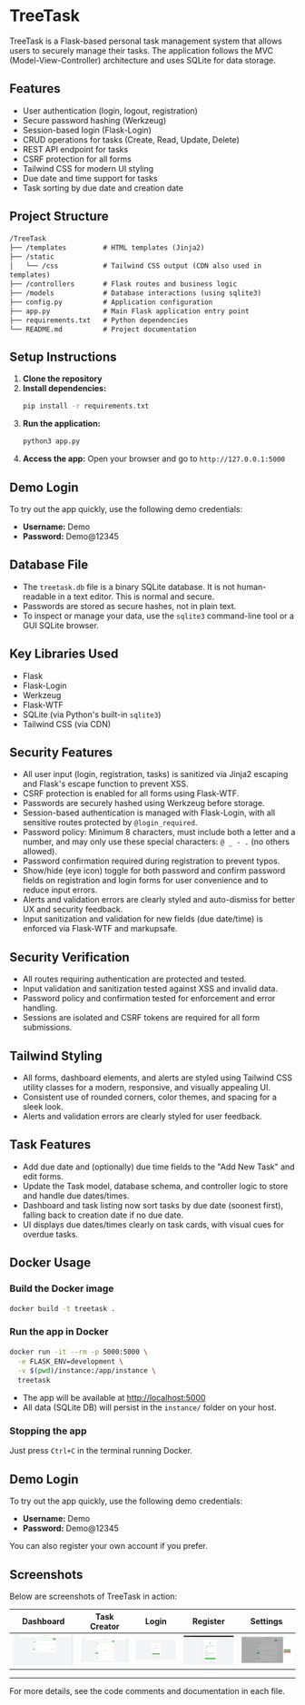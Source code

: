 # TreeTask

TreeTask is a Flask-based personal task management system that allows users to securely manage their tasks. The application follows the MVC (Model-View-Controller) architecture and uses SQLite for data storage.

## Features
- User authentication (login, logout, registration)
- Secure password hashing (Werkzeug)
- Session-based login (Flask-Login)
- CRUD operations for tasks (Create, Read, Update, Delete)
- REST API endpoint for tasks
- CSRF protection for all forms
- Tailwind CSS for modern UI styling
- Due date and time support for tasks
- Task sorting by due date and creation date

## Project Structure
```
/TreeTask
├── /templates         # HTML templates (Jinja2)
├── /static
│   └── /css           # Tailwind CSS output (CDN also used in templates)
├── /controllers       # Flask routes and business logic
├── /models            # Database interactions (using sqlite3)
├── config.py          # Application configuration
├── app.py             # Main Flask application entry point
├── requirements.txt   # Python dependencies
└── README.md          # Project documentation
```

## Setup Instructions
1. **Clone the repository**
2. **Install dependencies:**
   ```bash
   pip install -r requirements.txt
   ```
3. **Run the application:**
   ```bash
   python3 app.py
   ```
4. **Access the app:**
   Open your browser and go to `http://127.0.0.1:5000`

## Demo Login

To try out the app quickly, use the following demo credentials:

- **Username:** Demo
- **Password:** Demo@12345

## Database File
- The `treetask.db` file is a binary SQLite database. It is not human-readable in a text editor. This is normal and secure.
- Passwords are stored as secure hashes, not in plain text.
- To inspect or manage your data, use the `sqlite3` command-line tool or a GUI SQLite browser.

## Key Libraries Used
- Flask
- Flask-Login
- Werkzeug
- Flask-WTF
- SQLite (via Python's built-in `sqlite3`)
- Tailwind CSS (via CDN)

## Security Features
- All user input (login, registration, tasks) is sanitized via Jinja2 escaping and Flask's escape function to prevent XSS.
- CSRF protection is enabled for all forms using Flask-WTF.
- Passwords are securely hashed using Werkzeug before storage.
- Session-based authentication is managed with Flask-Login, with all sensitive routes protected by `@login_required`.
- Password policy: Minimum 8 characters, must include both a letter and a number, and may only use these special characters: `@ _ - .` (no others allowed).
- Password confirmation required during registration to prevent typos.
- Show/hide (eye icon) toggle for both password and confirm password fields on registration and login forms for user convenience and to reduce input errors.
- Alerts and validation errors are clearly styled and auto-dismiss for better UX and security feedback.
- Input sanitization and validation for new fields (due date/time) is enforced via Flask-WTF and markupsafe.

## Security Verification
- All routes requiring authentication are protected and tested.
- Input validation and sanitization tested against XSS and invalid data.
- Password policy and confirmation tested for enforcement and error handling.
- Sessions are isolated and CSRF tokens are required for all form submissions.

## Tailwind Styling
- All forms, dashboard elements, and alerts are styled using Tailwind CSS utility classes for a modern, responsive, and visually appealing UI.
- Consistent use of rounded corners, color themes, and spacing for a sleek look.
- Alerts and validation errors are clearly styled for user feedback.

## Task Features
- Add due date and (optionally) due time fields to the "Add New Task" and edit forms.
- Update the Task model, database schema, and controller logic to store and handle due dates/times.
- Dashboard and task listing now sort tasks by due date (soonest first), falling back to creation date if no due date.
- UI displays due dates/times clearly on task cards, with visual cues for overdue tasks.

## Docker Usage

### Build the Docker image
```bash
docker build -t treetask .
```

### Run the app in Docker
```bash
docker run -it --rm -p 5000:5000 \
  -e FLASK_ENV=development \
  -v $(pwd)/instance:/app/instance \
  treetask
```

- The app will be available at [http://localhost:5000](http://localhost:5000)
- All data (SQLite DB) will persist in the `instance/` folder on your host.

### Stopping the app
Just press `Ctrl+C` in the terminal running Docker.

## Demo Login

To try out the app quickly, use the following demo credentials:

- **Username:** Demo
- **Password:** Demo@12345

You can also register your own account if you prefer.

## Screenshots

Below are screenshots of TreeTask in action:

| Dashboard | Task Creator | Login | Register | Settings |
|-----------|--------------|-------|----------|----------|
| ![Dashboard](screenshots/dashboard.png) | ![Task Creator](screenshots/task_creator.png) | ![Login](screenshots/login.png) | ![Register](screenshots/register.png) | ![Settings](screenshots/settings.png) |

---
For more details, see the code comments and documentation in each file.
